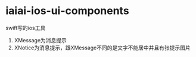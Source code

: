 # iaiai-ios-ui-components
swift写的ios工具

1. XMessage为消息提示
2. XNotice为消息提示，跟XMessage不同的是文字不能居中并且有张提示图片
